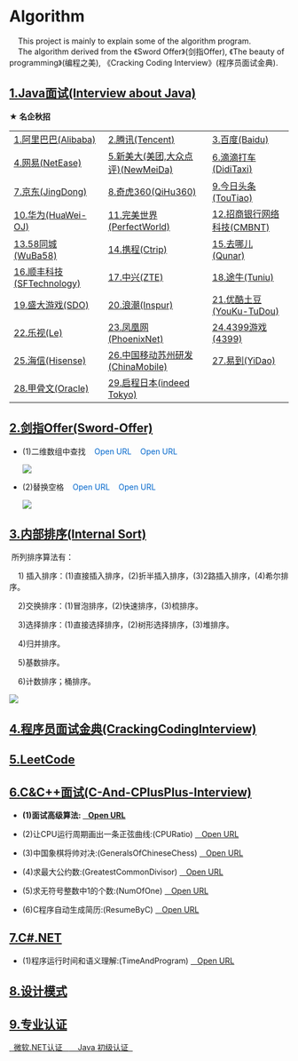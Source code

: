 # Algorithm
&nbsp;&nbsp;&nbsp;  This project is mainly to explain some of the algorithm program.   
&nbsp;&nbsp;&nbsp;  The algorithm derived from the 《Sword Offer》(剑指Offer), 《The beauty of programming》(编程之美), 《Cracking Coding Interview》(程序员面试金典).  

<h2><a href="https://github.com/wuping5719/Algorithm/tree/master/2-Java-Interview">
1.Java面试(Interview about Java)</a></h2>
<Strong>★ 名企秋招 </Strong>
<table>
   <tr>
     <td>
      <a href="https://github.com/wuping5719/Algorithm/blob/master/2-Java-Interview/2-5-Alibaba/Experiences.md">1.阿里巴巴(Alibaba)</a>
     </td>
     <td>
       <a href="https://github.com/wuping5719/Algorithm/blob/master/2-Java-Interview/2-32-Tencent/Experiences.md">2.腾讯(Tencent)</a>
     </td>
     <td>
       <a href="https://github.com/wuping5719/Algorithm/tree/master/2-Java-Interview/2-29-Baidu">3.百度(Baidu)</a>
     </td>
   </tr>
   <tr>
     <td>
       <a href="https://github.com/wuping5719/Algorithm/tree/master/2-Java-Interview/2-14-NetEase">4.网易(NetEase)</a>
     </td>
     <td>
        <a href="https://github.com/wuping5719/Algorithm/blob/master/2-Java-Interview/2-31-NewMeiDa/Experiences.md">5.新美大(美团,大众点评)(NewMeiDa)</a>
     </td>
     <td>
       <a href="https://github.com/wuping5719/Algorithm/blob/master/2-Java-Interview/2-21-DidiTaxi/Experiences.md">6.滴滴打车(DidiTaxi)</a>
     </td>
   </tr>
   <tr>
     <td>
       <a href="https://github.com/wuping5719/Algorithm/blob/master/2-Java-Interview/2-33-JingDong/Experiences/Experience201609.md">7.京东(JingDong)</a>
     </td>
     <td>
       <a href="https://github.com/wuping5719/Algorithm/tree/master/2-Java-Interview/2-23-QiHu360">8.奇虎360(QiHu360)</a>
     </td>
     <td>
       <a href="https://github.com/wuping5719/Algorithm/tree/master/2-Java-Interview/2-25-TouTiao">9.今日头条(TouTiao)</a>
     </td>
   </tr>
   <tr>
     <td>
       <a href="https://github.com/wuping5719/Algorithm/tree/master/2-Java-Interview/2-16-huaweiOJ">10.华为(HuaWei-OJ)</a>
     </td>
      <td>
   <a href="https://github.com/wuping5719/Algorithm/tree/master/2-Java-Interview/2-26-PerfectWorld">11.完美世界(PerfectWorld)</a>
     </td>
     <td>
       <a href="https://github.com/wuping5719/Algorithm/blob/master/2-Java-Interview/2-30-CMBNT/Experiences/Experience201609.md">12.招商银行网络科技(CMBNT)</a>
     </td>
   </tr>
   <tr>
     <td>
       <a href="https://github.com/wuping5719/Algorithm/tree/master/2-Java-Interview/2-24-WuBa58">13.58同城(WuBa58)</a>
     </td>
     <td>
       <a href="https://github.com/wuping5719/Algorithm/tree/master/2-Java-Interview/2-20-Ctrip">14.携程(Ctrip)</a>
     </td>
     <td>
       <a href="https://github.com/wuping5719/Algorithm/blob/master/2-Java-Interview/2-34-Qunar/Experiences/Experience20161023.md">15.去哪儿(Qunar)</a>
     </td>
   </tr>
   <tr>
     <td>
       <a href="https://github.com/wuping5719/Algorithm/tree/master/2-Java-Interview/2-35-SFTechnology">16.顺丰科技(SFTechnology)</a>
     </td>
     <td>
       <a href="https://github.com/wuping5719/Algorithm/tree/master/2-Java-Interview/2-17-ZTE">17.中兴(ZTE)</a>
     </td>
     <td>
       <a href="https://github.com/wuping5719/Algorithm/blob/master/2-Java-Interview/2-2-Tuniu/Test.md">18.途牛(Tuniu)</a>
     </td>
   </tr>
   <tr>
     <td>
       <a href="https://github.com/wuping5719/Algorithm/blob/master/2-Java-Interview/2-28-SDO/Experiences/Experience201610.md">19.盛大游戏(SDO)</a>
     </td>
     <td>
       <a href="https://github.com/wuping5719/Algorithm/tree/master/2-Java-Interview/2-18-Inspur">20.浪潮(Inspur)</a>
     </td>
     <td>
       <a href="https://github.com/wuping5719/Algorithm/tree/master/2-Java-Interview/2-15-YouKu-TuDou">21.优酷土豆(YouKu-TuDou)</a>
     </td>
   </tr>
   <tr>
     <td>
        <a href="https://github.com/wuping5719/Algorithm/tree/master/2-Java-Interview/2-22-Le">22.乐视(Le)</a>
     </td>
     <td>
 <a href="https://github.com/wuping5719/Algorithm/blob/master/2-Java-Interview/2-37-PhoenixNet/Test.md">23.凤凰网(PhoenixNet)</a>
     </td>
     <td>
      <a href="https://github.com/wuping5719/Algorithm/tree/master/2-Java-Interview/2-27-4399">24.4399游戏(4399)</a>
     </td>
   </tr>
   <tr>
     <td>
      <a href="https://github.com/wuping5719/Algorithm/blob/master/2-Java-Interview/2-4-Hisense/Experiences/Experience201610.md">25.海信(Hisense)</a>
     </td>
     <td>
       <a href="https://github.com/wuping5719/Algorithm/blob/master/2-Java-Interview/2-36-ChinaMobile/SuZhou/Test.md">26.中国移动苏州研发(ChinaMobile)</a>
     </td>
     <td>
       <a href="https://github.com/wuping5719/Algorithm/tree/master/2-Java-Interview/2-3-YiDao">27.易到(YiDao)</a>
     </td>
   </tr>
   <tr>
     <td>
     <a href="https://github.com/wuping5719/Algorithm/blob/master/2-Java-Interview/2-6-Oracle/Experience20161028.md">28.甲骨文(Oracle)</a>
     </td>
     <td><a href="https://github.com/wuping5719/Algorithm/blob/master/2-Java-Interview/2-38-IndeedTokyo/ind2cn2017.md">29.启程日本(indeed Tokyo)</a></td>
     <td></td>
   </tr>
 </table>
 
<h2><a href="https://github.com/wuping5719/Algorithm/blob/master/1-Sword-Offer/01-Sword-Offer.md">
2.剑指Offer(Sword-Offer)</a></h2>

* (1)二维数组中查找 
 <a href="https://github.com/wuping5719/Algorithm/blob/master/1-Sword-Offer/1-FindInPartiallySortedMatrix.java" 
   style="cursor: pointer; color: rgb(0, 102, 204); text-decoration: none;">&nbsp;&nbsp; Open URL</a> 
 <a href="https://github.com/wuping5719/Algorithm/blob/master/1-Sword-Offer/1-3-FindInPartiallySortedMatrix_03.java" 
   style="cursor: pointer; color: rgb(0, 102, 204); text-decoration: none;">&nbsp;&nbsp; Open URL</a>
  <p><img src="http://img.blog.csdn.net/20160407205044317?watermark/2/text/aHR0cDovL2Jsb2cuY3Nkbi5uZXQv/font/5a6L5L2T/fontsize/400/fill/I0JBQkFCMA==/dissolve/70/gravity/SouthEast" /></p>
  
* (2)替换空格
  <a href="https://github.com/wuping5719/Algorithm/blob/master/1-Sword-Offer/2-ReplaceBlank.java" 
    style="cursor: pointer; color: rgb(0, 102, 204); text-decoration: none;">&nbsp;&nbsp; Open URL</a>
  <a href="https://github.com/wuping5719/Algorithm/blob/master/1-Sword-Offer/1-4-ReplaceBlank_04.java" 
    style="cursor: pointer; color: rgb(0, 102, 204); text-decoration: none;">&nbsp;&nbsp; Open URL</a> 
  <p><img src="http://img.blog.csdn.net/20160408152810832?watermark/2/text/aHR0cDovL2Jsb2cuY3Nkbi5uZXQv/font/5a6L5L2T/fontsize/400/fill/I0JBQkFCMA==/dissolve/70/gravity/Center" /></p>
  
<h2><a href="https://github.com/wuping5719/Algorithm/tree/master/12-Sort">3.内部排序(Internal Sort)</a></h2>
  &nbsp;所列排序算法有：         
  
  &nbsp;&nbsp;&nbsp; 1) 插入排序：(1)直接插入排序，(2)折半插入排序，(3)2路插入排序，(4)希尔排序。
  
  &nbsp;&nbsp;&nbsp; 2)交换排序：(1)冒泡排序，(2)快速排序，(3)梳排序。    
  
  &nbsp;&nbsp;&nbsp; 3)选择排序：(1)直接选择排序，(2)树形选择排序，(3)堆排序。  
  
  &nbsp;&nbsp;&nbsp; 4)归并排序。  
  
  &nbsp;&nbsp;&nbsp; 5)基数排序。  
  
  &nbsp;&nbsp;&nbsp; 6)计数排序；桶排序。
  
  <p><img src="http://images.cnblogs.com/cnblogs_com/wp5719/936332/o_sorts.png" /></p>
  
<h2><a href="https://github.com/wuping5719/Algorithm/tree/master/5-CrackingCodingInterview">
4.程序员面试金典(CrackingCodingInterview)</a></h2>

<h2><a href="https://github.com/wuping5719/Algorithm/tree/master/6-LeetCode">5.LeetCode</a></h2>
  
<h2><a href="https://github.com/wuping5719/Algorithm/tree/master/3-C-And-CPlusPlus-Interview">6.C&C++面试(C-And-CPlusPlus-Interview)</a></h2>

* <strong> (1)面试高级算法:
  <a href="https://github.com/wuping5719/Algorithm/blob/master/7-AdvancedAlgorithm/Note.md" >&nbsp;&nbsp; Open URL</a></strong>
  
* (2)让CPU运行周期画出一条正弦曲线:(CPURatio) 
  <a href="https://github.com/wuping5719/Algorithm/blob/master/3-C-And-CPlusPlus-Interview/3-1-CPURatio.cpp" >&nbsp;&nbsp; Open URL</a> 
   
* (3)中国象棋将帅对决:(GeneralsOfChineseChess) 
  <a href="https://github.com/wuping5719/Algorithm/blob/master/3-C-And-CPlusPlus-Interview/3-2-GeneralsOfChineseChess.cpp" >&nbsp;&nbsp; Open URL</a> 
   
* (4)求最大公约数:(GreatestCommonDivisor)
  <a href="https://github.com/wuping5719/Algorithm/blob/master/3-C-And-CPlusPlus-Interview/3-3-GreatestCommonDivisor.cpp" >&nbsp;&nbsp; Open URL</a> 
  
* (5)求无符号整数中1的个数:(NumOfOne) 
  <a href="https://github.com/wuping5719/Algorithm/blob/master/3-C-And-CPlusPlus-Interview/3-4-NumOfOne.cpp" >&nbsp;&nbsp; Open URL</a> 
   
* (6)C程序自动生成简历:(ResumeByC) 
   <a href="https://github.com/wuping5719/Algorithm/blob/master/3-C-And-CPlusPlus-Interview/3-5-ResumeByC.c" >&nbsp;&nbsp; Open URL</a> 

<h2><a href="https://github.com/wuping5719/Algorithm/tree/master/4-CSharp">7.C#.NET</a></h2>

* (1)程序运行时间和语义理解:(TimeAndProgram) 
  <a href="https://github.com/wuping5719/Algorithm/tree/master/4-CSharp/4-1-TimeAndProgram.cs" >&nbsp;&nbsp; Open URL</a> 

<h2><a href="https://github.com/wuping5719/Algorithm/tree/master/8-Design_Pattern">8.设计模式</a></h2>

<h2><a href="https://github.com/wuping5719/Algorithm/tree/master/9-ProfessionalCertification">9.专业认证</a></h2>
<a href="https://github.com/wuping5719/Algorithm/blob/master/9-ProfessionalCertification/NET/microsoft.md" >
   &nbsp; 微软.NET认证 &nbsp;
</a> 

<a href="https://github.com/wuping5719/Algorithm/blob/master/9-ProfessionalCertification/Java/java.md" >
   &nbsp; Java 初级认证 &nbsp;
</a> 
